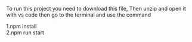 
To run this project you need to download this file, Then unzip and open it with vs code then go to the terminal and use the command

1.npm install  
2.npm run start
